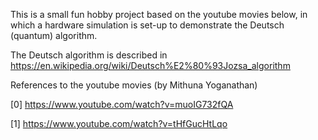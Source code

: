 This is a small fun hobby project based on the youtube movies below, in which a hardware simulation is set-up to demonstrate the Deutsch (quantum) algorithm.

The Deutsch algorithm is described in https://en.wikipedia.org/wiki/Deutsch%E2%80%93Jozsa_algorithm

References to the youtube movies (by Mithuna Yoganathan)

[0] https://www.youtube.com/watch?v=muoIG732fQA

[1] https://www.youtube.com/watch?v=tHfGucHtLqo



